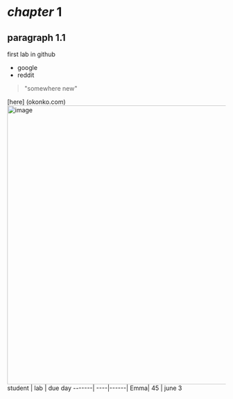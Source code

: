 # *chapter* 1
## paragraph 1.1
first lab in github 
- google 
- reddit 
> "somewhere new"
> 
[here] (okonko.com)
<img width="811" height="644" alt="image" src="https://github.com/user-attachments/assets/7c239c91-6721-4c15-b1e0-f513bdb10a6a" />
student | lab | due day
-------| ----|------|
Emma| 45 | june 3
